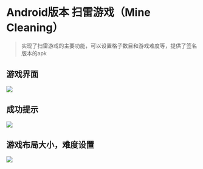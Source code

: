 # Android版本 扫雷游戏（Mine Cleaning）

> 实现了扫雷游戏的主要功能，可以设置格子数目和游戏难度等，提供了签名版本的apk

## 游戏界面
![](https://i.imgur.com/OvAUI7j.png)


## 成功提示
![](https://i.imgur.com/2ZwRkGu.png)


## 游戏布局大小，难度设置
![](https://i.imgur.com/OaT88fq.png)
